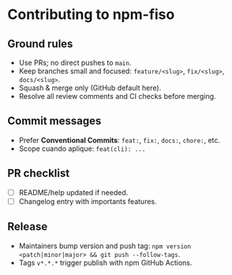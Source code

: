 # Contributing to npm-fiso

## Ground rules
- Use PRs; no direct pushes to `main`.
- Keep branches small and focused: `feature/<slug>`, `fix/<slug>`, `docs/<slug>`.
- Squash & merge only (GitHub default here).
- Resolve all review comments and CI checks before merging.

## Commit messages
- Prefer **Conventional Commits**: `feat:`, `fix:`, `docs:`, `chore:`, etc.
- Scope cuando aplique: `feat(cli): ...`

## PR checklist
- [ ] README/help updated if needed.
- [ ] Changelog entry with importants features.

## Release
- Maintainers bump version and push tag: `npm version <patch|minor|major> && git push --follow-tags`.
- Tags `v*.*.*` trigger publish with npm GitHub Actions.
